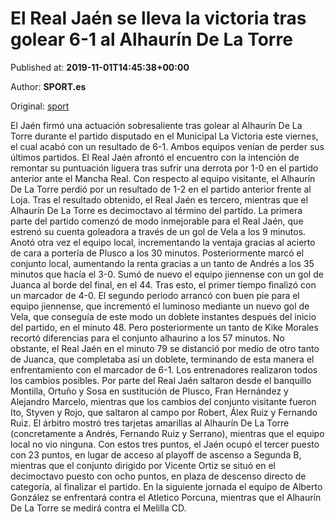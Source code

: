 
# El Real Jaén se lleva la victoria tras golear 6-1 al Alhaurín De La Torre

Published at: **2019-11-01T14:45:38+00:00**

Author: **SPORT.es**

Original: [sport](https://www.sport.es/es/noticias/tercera-division/el-real-jaen-se-lleva-la-victoria-tras-golear-6-1-al-alhaurin-de-la-torre-7710454)

El Jaén firmó una actuación sobresaliente tras golear al Alhaurín De La Torre durante el partido disputado en el Municipal La Victoria este viernes, el cual acabó con un resultado de 6-1. Ambos equipos venían de perder sus últimos partidos. El Real Jaén afrontó el encuentro con la intención de remontar su puntuación liguera tras sufrir una derrota por 1-0 en el partido anterior ante el Mancha Real. Con respecto al equipo visitante, el Alhaurín De La Torre perdió por un resultado de 1-2 en el partido anterior frente al Loja. Tras el resultado obtenido, el Real Jaén es tercero, mientras que el Alhaurín De La Torre es decimoctavo al término del partido.
La primera parte del partido comenzó de modo inmejorable para el Real Jaén, que estrenó su cuenta goleadora a través de un gol de Vela a los 9 minutos. Anotó otra vez el equipo local, incrementando la ventaja gracias al acierto de cara a portería de Plusco a los 30 minutos. Posteriormente marcó el conjunto local, aumentando la renta gracias a un tanto de Andrés a los 35 minutos que hacía el 3-0. Sumó de nuevo el equipo jiennense con un gol de Juanca al borde del final, en el 44. Tras esto, el primer tiempo finalizó con un marcador de 4-0.
El segundo periodo arrancó con buen pie para el equipo jiennense, que incrementó el luminoso mediante un nuevo gol de Vela, que conseguía de este modo un doblete instantes después del inicio del partido, en el minuto 48. Pero posteriormente un tanto de Kike Morales recortó diferencias para el conjunto alhaurino a los 57 minutos. No obstante, el Real Jaén en el minuto 79 se distanció por medio de otro tanto de Juanca, que completaba así un doblete, terminando de esta manera el enfrentamiento con el marcador de 6-1.
Los entrenadores realizaron todos los cambios posibles. Por parte del Real Jaén saltaron desde el banquillo Montilla, Ortuño y Sosa en sustitución de Plusco, Fran Hernández y Alejandro Marcelo, mientras que los cambios del conjunto visitante fueron Ito, Styven y Rojo, que saltaron al campo por Robert, Álex Ruiz y Fernando Ruiz.
El árbitro mostró tres tarjetas amarillas al Alhaurín De La Torre (concretamente a Andrés, Fernando Ruiz y Serrano), mientras que el equipo local no vio ninguna.
Con estos tres puntos, el Jaén ocupó el tercer puesto con 23 puntos, en lugar de acceso al playoff de ascenso a Segunda B, mientras que el conjunto dirigido por Vicente Ortiz se situó en el decimoctavo puesto con ocho puntos, en plaza de descenso directo de categoría, al finalizar el partido.
En la siguiente jornada el equipo de Alberto González se enfrentará contra el Atletico Porcuna, mientras que el Alhaurín De La Torre se medirá contra el Melilla CD.
